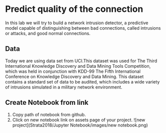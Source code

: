 
# Predict quality of the connection

In this lab we will try to build a network intrusion detector, a predictive model capable of distinguishing between bad connections, called intrusions or attacks, and good normal connections. 

## Data
Today we are using data set from UCI.This dataset was used for The Third International Knowledge Discovery and Data Mining Tools Competition, which was held in conjunction with KDD-99 The Fifth International Conference on Knowledge Discovery and Data Mining. This dataset contains a standard set of data to be audited, which includes a wide variety of intrusions simulated in a military network environment.

## Create Notebook from link
1. Copy path of notebook from github.
2. Click on new notebook link on assets page of your project.
![new project](Strata2018/Jupyter Notebook/images/new notebook.png)

